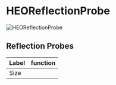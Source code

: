 # HEOReflectionProbe
![HEOReflectionProbe](img/HEOReflectionProbe.png)
## Reflection Probes
| Label | function |
| ---- | ---- | 
| Size | |